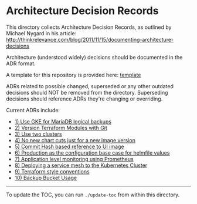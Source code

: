 # Architecture Decision Records

This directory collects Architecture Decision Records, as outlined by Michael Nygard in his article: http://thinkrelevance.com/blog/2011/11/15/documenting-architecture-decisions

Architecture (understood widely) decisions should be documented in the ADR format.

A template for this repository is provided here: [template](./NNNN-adr-template.md)

ADRs related to possible changed, superseded or any other outdated decisions should NOT be removed from the directory.
Superseding decisions should reference ADRs they're changing or overriding.

Current ADRs include:

<!-- toc-start -->
- [1) Use GKE for MariaDB logical backups](0001-use-gke-backup-for-maria-logical-backups.md)
- [2) Version Terraform Modules with Git](0002-version-terraform-modules-with-git.md)
- [3) Use two clusters](0003-number-of-clusters.md)
- [4) No new chart cuts just for a new image version](0004-no-new-chart-for-image-bumps.md)
- [5) Commit Hash based reference to UI image](0005-ui-by-commit-hash.md)
- [6) Production as the configuration base case for helmfile values](0006-helmfile-base-values.md)
- [7) Application level monitoring using Prometheus](0007-monitoring-prometheus.md)
- [8) Deploying a service mesh to the Kubernetes Cluster](0008-service-mesh.md)
- [9) Terraform style conventions](0009-terraform-style-conventions.md)
- [10) Backup Bucket Usage](0010-backup-bucket-usage.md)
<!-- toc-end -->

---

To update the TOC, you can run `./update-toc` from within this directory.
